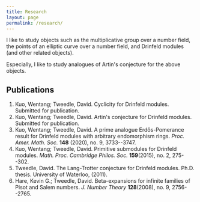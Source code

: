 ```yaml
---
title: Research
layout: page 
permalink: /research/
---
```

I like to study objects such as the multiplicative group over a number field, the points of an elliptic curve over a number field, and Drinfeld modules (and other related objects).

Especially, I like to study analogues of Artin's conjecture for the above objects.

## Publications ##

1. Kuo, Wentang; Tweedle, David. Cyclicity for Drinfeld modules. Submitted for publication.
1. Kuo, Wentang; Tweedle, David. Artin's conjecture for Drinfeld modules. Submitted for publication.
1. Kuo, Wentang; Tweedle, David. A prime analogue Erdős-Pomerance result for Drinfeld modules with arbitrary endomorphism rings. *Proc. Amer. Math. Soc.*  **148** (2020), no. 9, 3733--3747.
2. Kuo, Wentang; Tweedle, David. Primitive submodules for Drinfeld modules. *Math. Proc. Cambridge Philos. Soc.* **159**(2015), no. 2, 275--302.
3. Tweedle, David. The Lang-Trotter conjecture for Drinfeld modules. Ph.D. thesis. University of Waterloo, (2011).
3. Hare, Kevin G.; Tweedle, David. Beta-expansions for infinite families of Pisot and Salem numbers. *J. Number Theory* **128**(2008), no. 9, 2756--2765. 
